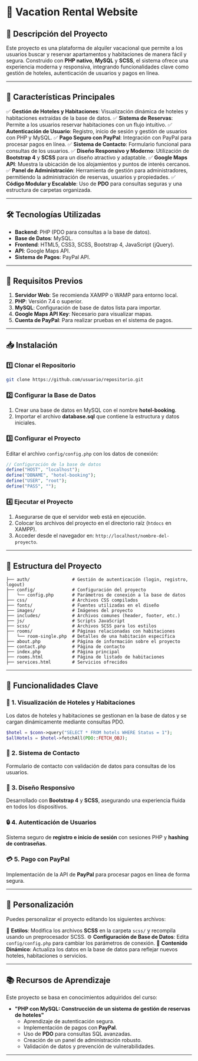 # 📌 Vacation Rental Website

## 📖 Descripción del Proyecto

Este proyecto es una plataforma de alquiler vacacional que permite a los usuarios buscar y reservar apartamentos y habitaciones de manera fácil y segura. Construido con **PHP nativo**, **MySQL** y **SCSS**, el sistema ofrece una experiencia moderna y responsiva, integrando funcionalidades clave como gestión de hoteles, autenticación de usuarios y pagos en línea.

---

## 🚀 Características Principales

✅ **Gestión de Hoteles y Habitaciones**: Visualización dinámica de hoteles y habitaciones extraídas de la base de datos.
✅ **Sistema de Reservas**: Permite a los usuarios reservar habitaciones con un flujo intuitivo.
✅ **Autenticación de Usuario**: Registro, inicio de sesión y gestión de usuarios con PHP y MySQL.
✅ **Pago Seguro con PayPal**: Integración con PayPal para procesar pagos en línea.
✅ **Sistema de Contacto**: Formulario funcional para consultas de los usuarios.
✅ **Diseño Responsivo y Moderno**: Utilización de **Bootstrap 4** y **SCSS** para un diseño atractivo y adaptable.
✅ **Google Maps API**: Muestra la ubicación de los alojamientos y puntos de interés cercanos.
✅ **Panel de Administración**: Herramienta de gestión para administradores, permitiendo la administración de reservas, usuarios y propiedades.
✅ **Código Modular y Escalable**: Uso de **PDO** para consultas seguras y una estructura de carpetas organizada.

---

## 🛠️ Tecnologías Utilizadas

- **Backend**: PHP (PDO para consultas a la base de datos).
- **Base de Datos**: MySQL.
- **Frontend**: HTML5, CSS3, SCSS, Bootstrap 4, JavaScript (jQuery).
- **API**: Google Maps API.
- **Sistema de Pagos**: PayPal API.

---

## 📌 Requisitos Previos

1. **Servidor Web**: Se recomienda XAMPP o WAMP para entorno local.
2. **PHP**: Versión 7.4 o superior.
3. **MySQL**: Configuración de base de datos lista para importar.
4. **Google Maps API Key**: Necesario para visualizar mapas.
5. **Cuenta de PayPal**: Para realizar pruebas en el sistema de pagos.

---

## 📥 Instalación

### 1️⃣ Clonar el Repositorio
```bash
git clone https://github.com/usuario/repositorio.git
```

### 2️⃣ Configurar la Base de Datos
1. Crear una base de datos en MySQL con el nombre **hotel-booking**.
2. Importar el archivo **database.sql** que contiene la estructura y datos iniciales.

### 3️⃣ Configurar el Proyecto
Editar el archivo `config/config.php` con los datos de conexión:
```php
// Configuración de la base de datos
define("HOST", "localhost");
define("DBNAME", "hotel-booking");
define("USER", "root");
define("PASS", "");
```

### 4️⃣ Ejecutar el Proyecto
1. Asegurarse de que el servidor web está en ejecución.
2. Colocar los archivos del proyecto en el directorio raíz (`htdocs` en XAMPP).
3. Acceder desde el navegador en: `http://localhost/nombre-del-proyecto`.

---

## 📂 Estructura del Proyecto

```plaintext
├── auth/                # Gestión de autenticación (login, registro, logout)
├── config/              # Configuración del proyecto
│   └── config.php       # Parámetros de conexión a la base de datos
├── css/                 # Archivos CSS compilados
├── fonts/               # Fuentes utilizadas en el diseño
├── images/              # Imágenes del proyecto
├── includes/            # Archivos comunes (header, footer, etc.)
├── js/                  # Scripts JavaScript
├── scss/                # Archivos SCSS para los estilos
├── rooms/               # Páginas relacionadas con habitaciones
│   └── room-single.php  # Detalles de una habitación específica
├── about.php            # Página de información sobre el proyecto
├── contact.php          # Página de contacto
├── index.php            # Página principal
├── rooms.html           # Página de listado de habitaciones
├── services.html        # Servicios ofrecidos
```

---

## 🔑 Funcionalidades Clave

### 🏨 1. Visualización de Hoteles y Habitaciones
Los datos de hoteles y habitaciones se gestionan en la base de datos y se cargan dinámicamente mediante consultas PDO.
```php
$hotel = $conn->query("SELECT * FROM hotels WHERE Status = 1");
$allHotels = $hotel->fetchAll(PDO::FETCH_OBJ);
```

### 📩 2. Sistema de Contacto
Formulario de contacto con validación de datos para consultas de los usuarios.

### 📱 3. Diseño Responsivo
Desarrollado con **Bootstrap 4** y **SCSS**, asegurando una experiencia fluida en todos los dispositivos.

### 🔒 4. Autenticación de Usuarios
Sistema seguro de **registro e inicio de sesión** con sesiones PHP y **hashing de contraseñas**.

### 💳 5. Pago con PayPal
Implementación de la API de **PayPal** para procesar pagos en línea de forma segura.

---

## 🎨 Personalización
Puedes personalizar el proyecto editando los siguientes archivos:

🎨 **Estilos**: Modifica los archivos **SCSS** en la carpeta `scss/` y recompila usando un preprocesador SCSS.
⚙️ **Configuración de Base de Datos**: Edita `config/config.php` para cambiar los parámetros de conexión.
📜 **Contenido Dinámico**: Actualiza los datos en la base de datos para reflejar nuevos hoteles, habitaciones o servicios.

---

## 📚 Recursos de Aprendizaje

Este proyecto se basa en conocimientos adquiridos del curso:
- **"PHP con MySQL: Construcción de un sistema de gestión de reservas de hoteles"**
  - Aprendizaje de autenticación segura.
  - Implementación de pagos con **PayPal**.
  - Uso de **PDO** para consultas SQL avanzadas.
  - Creación de un panel de administración robusto.
  - Validación de datos y prevención de vulnerabilidades.

---
